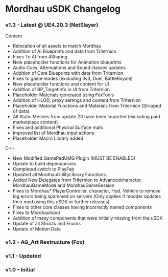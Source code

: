 # Mordhau uSDK Changelog


### v1.3 - Latest @ UE4.20.3 (NetSlayer)

Content

- Relocation of all assets to match Mordhau
- Addition of AI Blueprints and data from Triternion
- Fixes To AI from #Sharing
- New placeholder functions for Animation blueprints
- Audio Cues, Attenuations and Sound classes updates
- Addition of Core Blueprints with data from Triternion
- Fixes to game modes (excluding 3v3, Duel, BattleRoyale)
- New placeholder functions and content for UI
- Addition of BP_TargetInfo in UI from Triternion
- Placeholder Materials generated using FoxTools
- Addition of HLOD, proxy settings and content from Triternion
- Placeholder Material Functions and Materials from Triternion (Stripped of data)
- All Static Meshes from update 20 have been imported (excluding paid marketplace content)
- Fixes and additional Physical Surface mats
- Improved list of Mordhau input actions
- Placeholder Macro Library added

C++

- New Modified GamePadUMG Plugin (MUST BE ENABLED)
- Update to build dependancies
- Completed switch to PlayFab
- Updated all MordhauUtilityLibrary Functions
- Added New Delegates from Triternion to Advancedcharacter, MordhauGameMode and MordhauGameSession
- Fixes to Mordhau* PlayerController, character, Hud, Vehicle to remove log errors being spammed on servers (Only applies if modder updates their mod using this uSDK or further releases)
- Fixes to other core classes having incorrectly named components
- Fixes to MordhauInput
- Addition of many components that were initially missing from the uSDK
- Update of all Structs and Enums
- Update of Motion Data

### v1.2 - AG_Art Restructure (Fox)
### v1.1 - Updated
### v1.0 - Initial
